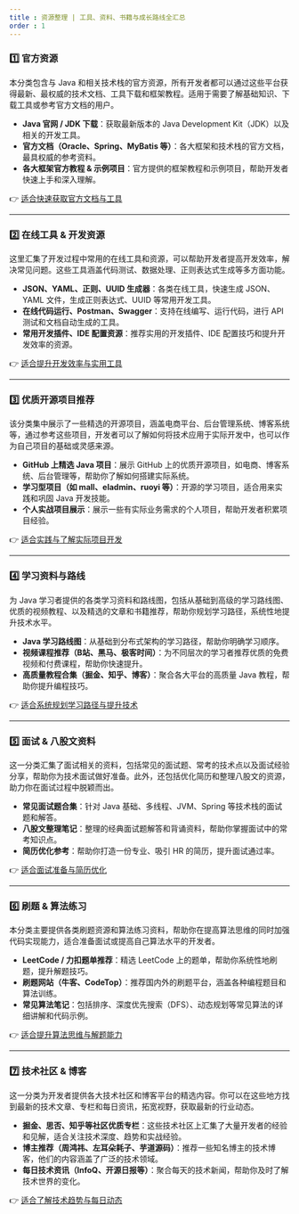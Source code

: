 ```yaml
---
title : 资源整理 | 工具、资料、书籍与成长路线全汇总
order : 1
---
```


### 1️⃣ **官方资源**

本分类包含与 Java 和相关技术栈的官方资源，所有开发者都可以通过这些平台获得最新、最权威的技术文档、工具下载和框架教程。适用于需要了解基础知识、下载工具或参考官方文档的用户。

- **Java 官网 / JDK 下载**：获取最新版本的 Java Development Kit（JDK）以及相关的开发工具。
- **官方文档（Oracle、Spring、MyBatis 等）**：各大框架和技术栈的官方文档，最具权威的参考资料。
- **各大框架官方教程 & 示例项目**：官方提供的框架教程和示例项目，帮助开发者快速上手和深入理解。

👉 [适合快速获取官方文档与工具](/5.资源整理/1.官方资源.html)

------

### 2️⃣ **在线工具 & 开发资源**

这里汇集了开发过程中常用的在线工具和资源，可以帮助开发者提高开发效率，解决常见问题。这些工具涵盖代码测试、数据处理、正则表达式生成等多方面功能。

- **JSON、YAML、正则、UUID 生成器**：各类在线工具，快速生成 JSON、YAML 文件，生成正则表达式、UUID 等常用开发工具。
- **在线代码运行、Postman、Swagger**：支持在线编写、运行代码，进行 API 测试和文档自动生成的工具。
- **常用开发插件、IDE 配置资源**：推荐实用的开发插件、IDE 配置技巧和提升开发效率的资源。

👉 [适合提升开发效率与实用工具](/5.资源整理/2.在线工具%20_%20开发资源.html)

------

### 3️⃣ **优质开源项目推荐**

该分类集中展示了一些精选的开源项目，涵盖电商平台、后台管理系统、博客系统等，通过参考这些项目，开发者可以了解如何将技术应用于实际开发中，也可以作为自己项目的基础或灵感来源。

- **GitHub 上精选 Java 项目**：展示 GitHub 上的优质开源项目，如电商、博客系统、后台管理等，帮助你了解如何搭建实际系统。
- **学习型项目（如 mall、eladmin、ruoyi 等）**：开源的学习项目，适合用来实践和巩固 Java 开发技能。
- **个人实战项目展示**：展示一些有实际业务需求的个人项目，帮助开发者积累项目经验。

👉 [适合实践与了解实际项目开发](/5.资源整理/3.优质开源项目推荐.html)

------

### 4️⃣ **学习资料与路线**

为 Java 学习者提供的各类学习资料和路线图，包括从基础到高级的学习路线图、优质的视频教程、以及精选的文章和书籍推荐，帮助你规划学习路径，系统性地提升技术水平。

- **Java 学习路线图**：从基础到分布式架构的学习路径，帮助你明确学习顺序。
- **视频课程推荐（B站、黑马、极客时间）**：为不同层次的学习者推荐优质的免费视频和付费课程，帮助你快速提升。
- **高质量教程合集（掘金、知乎、博客）**：聚合各大平台的高质量 Java 教程，帮助你提升编程技巧。

👉 [适合系统规划学习路径与提升技术](/5.资源整理/4.学习资料与路线.html)

------

### 5️⃣ **面试 & 八股文资料**

这一分类汇集了面试相关的资料，包括常见的面试题、常考的技术点以及面试经验分享，帮助你为技术面试做好准备。此外，还包括优化简历和整理八股文的资源，助力你在面试过程中脱颖而出。

- **常见面试题合集**：针对 Java 基础、多线程、JVM、Spring 等技术栈的面试题和解答。
- **八股文整理笔记**：整理的经典面试题解答和背诵资料，帮助你掌握面试中的常考知识点。
- **简历优化参考**：帮助你打造一份专业、吸引 HR 的简历，提升面试通过率。

👉 [适合面试准备与简历优化](/5.资源整理/5.面试%20_%20八股文资料.html)

------

### 6️⃣ **刷题 & 算法练习**

本分类主要提供各类刷题资源和算法练习资料，帮助你在提高算法思维的同时加强代码实现能力，适合准备面试或提高自己算法水平的开发者。

- **LeetCode / 力扣题单推荐**：精选 LeetCode 上的题单，帮助你系统性地刷题，提升解题技巧。
- **刷题网站（牛客、CodeTop）**：推荐国内外的刷题平台，涵盖各种编程题目和算法训练。
- **常见算法笔记**：包括排序、深度优先搜索（DFS）、动态规划等常见算法的详细讲解和代码示例。

👉 [适合提升算法思维与解题能力](/5.资源整理/6.刷题%20_%20算法练习.html)

------

### 7️⃣ **技术社区 & 博客**

这一分类为开发者提供各大技术社区和博客平台的精选内容。你可以在这些地方找到最新的技术文章、专栏和每日资讯，拓宽视野，获取最新的行业动态。

- **掘金、思否、知乎等社区优质专栏**：这些技术社区上汇集了大量开发者的经验和见解，适合关注技术深度、趋势和实战经验。
- **博主推荐（周鸿祎、左耳朵耗子、芋道源码）**：推荐一些知名博主的技术博客，他们的内容涵盖了广泛的技术领域。
- **每日技术资讯（InfoQ、开源日报等）**：聚合每天的技术新闻，帮助你及时了解技术世界的变化。

👉 [适合了解技术趋势与每日动态](/5.资源整理/7.技术社区%20_%20博客.html)

